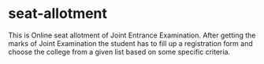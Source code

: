 # seat-allotment
This is Online seat allotment of Joint Entrance Examination. After getting the marks of Joint Examination the student has to fill up a registration form and choose the college from a given list based on some specific criteria.
